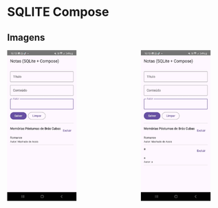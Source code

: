 # SQLITE Compose

## Imagens
<div style="display: flex; gap: 150px;">
  <img src="./imagens/1-sqlitecompose.jpeg" width="32%">
  <img src="./imagens/2-sqlitecompose.jpeg" width="32%">
</div>
